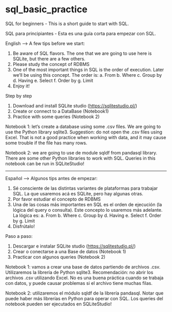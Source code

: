 # sql_basic_practice
SQL for beginners - This is a short guide to start with SQL.

SQL para principiantes - Esta es una guía corta para empezar con SQL.

English -->
A few tips before we start:
1.	Be aware of SQL flavors. The one that we are going to use here is SQLite, but there are a few others.
2.	Please study the concept of RDBMS
3.	One of the most important things in SQL is the order of execution. Later we’ll be using this concept. The order is:
a.	From
b.	Where
c.	Group by
d.	Having
e.	Select
f.	Order by
g.	Limit
4.	Enjoy it!

Step by step
1.	Download and install SQLite studio (https://sqlitestudio.pl/)
2.	Create or connect to a DataBase (Notebook1)
3.	Practice with some queries (Notebook 2)

Notebook 1: let’s create a database using some .csv files. We are going to use the Python library sqlite3.
Suggestion: do not open the .csv files using Excel. That is not a good practice when working with data, and it may cause some trouble if the file has many rows.

Notebook 2: we are going to use de module sqldf from pandasql library. There are some other Python libraries to work with SQL. Queries in this notebook can be run in SQLiteStudio!

---------------------------------------------------------------------------------------------


Español -->
Algunos tips antes de empezar:
1.	Sé consciente de las distintas variantes de plataformas para trabajar SQL. La que usaremos acá es SQLite, pero hay algunas otras.
2.	Por favor estudiar el concepto de RDBMS
3.	Una de las cosas más importantes en SQL es el orden de ejecución (la lógica del query o consulta). Este concepto lo usaremos más adelante. La lógica es:
a.	From
b.	Where
c.	Group by
d.	Having
e.	Select
f.	Order by
g.	Limit
4.	Disfrútalo!

Paso a paso:
1.	Descargar e instalar SQLite studio (https://sqlitestudio.pl/)
2.	Crear o conectarse a una Base de datos (Notebook 1)
3.	Practicar con algunos queries (Notebook 2)

Notebook 1: vamos a crear una base de datos partiendo de archivos .csv. Utilizaremos la librería de Python sqlite3.
Recomendación: no abrir los archivos .csv utilizando Excel. No es una buena práctica cuando se trabaja con datos, y puede causar problemas si el archivo tiene muchas filas.

Notebook 2: utilizaremos el módulo sqldf de la librería pandasql. Notar que puede haber más librerías en Python para operar con SQL. Los queries del notebook pueden ser ejecutados en SQLiteStudio!

